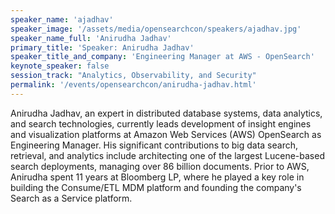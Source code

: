 ```yaml
---
speaker_name: 'ajadhav'
speaker_image: '/assets/media/opensearchcon/speakers/ajadhav.jpg'
speaker_name_full: 'Anirudha Jadhav'
primary_title: 'Speaker: Anirudha Jadhav'
speaker_title_and_company: 'Engineering Manager at AWS - OpenSearch'
keynote_speaker: false
session_track: "Analytics, Observability, and Security"
permalink: '/events/opensearchcon/anirudha-jadhav.html'
---
```


Anirudha Jadhav, an expert in distributed database systems, data analytics, and search technologies, currently leads development of insight engines and visualization platforms at Amazon Web Services (AWS) OpenSearch as Engineering Manager. His significant contributions to big data search, retrieval, and analytics include architecting one of the largest Lucene-based search deployments, managing over 86 billion documents. Prior to AWS, Anirudha spent 11 years at Bloomberg LP, where he played a key role in building the Consume/ETL MDM platform and founding the company's Search as a Service platform.

